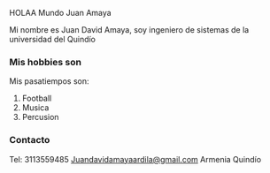 HOLAA Mundo Juan Amaya

Mi nombre es Juan David Amaya, soy ingeniero de sistemas de la universidad del Quindío

### Mis hobbies son

Mis pasatiempos son:


1. Football
2. Musica
3. Percusion 



### Contacto

Tel: 3113559485
Juandavidamayaardila@gmail.com
Armenia Quindío
